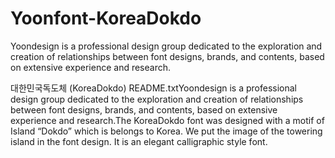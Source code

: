 # Yoonfont-KoreaDokdo
Yoondesign is a professional design group dedicated to the exploration and creation of relationships between font designs, brands, and contents, based on extensive experience and research.

대한민국독도체 (KoreaDokdo) README.txtYoondesign is a professional design group dedicated to the exploration and creation of relationships between font designs, brands, and contents, based on extensive experience and research.The KoreaDokdo font was designed with a motif of Island “Dokdo” which is belongs to Korea. We put the image of the towering island in the font design. It is an elegant calligraphic style font.
